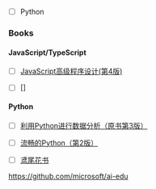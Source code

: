 - [ ] Python

### Books

#### JavaScript/TypeScript

- [ ] [JavaScript高级程序设计(第4版)](https://book.douban.com/subject/35175321/)
- [ ] []


#### Python

- [ ] [利用Python进行数据分析（原书第3版）](https://book.douban.com/subject/36632126/)
- [ ] [流畅的Python（第2版）](https://book.douban.com/subject/36342440/)




- [ ] [鸢尾花书](https://github.com/Visualize-ML) 



https://github.com/microsoft/ai-edu
